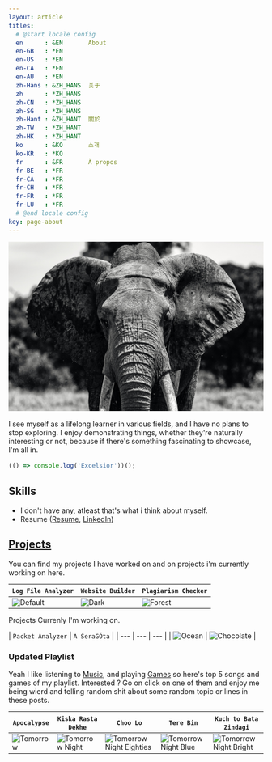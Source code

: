 ```yaml
---
layout: article
titles:
  # @start locale config
  en      : &EN       About
  en-GB   : *EN
  en-US   : *EN
  en-CA   : *EN
  en-AU   : *EN
  zh-Hans : &ZH_HANS  关于
  zh      : *ZH_HANS
  zh-CN   : *ZH_HANS
  zh-SG   : *ZH_HANS
  zh-Hant : &ZH_HANT  關於
  zh-TW   : *ZH_HANT
  zh-HK   : *ZH_HANT
  ko      : &KO       소개
  ko-KR   : *KO
  fr      : &FR       À propos
  fr-BE   : *FR
  fr-CA   : *FR
  fr-CH   : *FR
  fr-FR   : *FR
  fr-LU   : *FR
  # @end locale config
key: page-about
---
```


![TeXt Theme](/assets/images/Elephant1.jpeg)

I see myself as a lifelong learner in various fields, and I have no plans to stop exploring. I enjoy demonstrating things, whether they're naturally interesting or not, because if there's something fascinating to showcase, I'm all in. 

```javascript
(() => console.log('Excelsior'))();
```

## Skills

- I don't have any, atleast that's what i think about myself.
- Resume ([Resume](https://www.addtoany.com/), [LinkedIn](https://www.addthis.com/))

## [Projects](https://github.com/bohradjayesh)

You can find my projects I have worked on and on projects i'm currently working on here.

| `Log File Analyzer` | `Website Builder` | `Plagiarism Checker` |
| --- |  --- | --- |
| ![Default](https://raw.githubusercontent.com/kitian616/jekyll-TeXt-theme/master/screenshots/skins_default.jpg) | ![Dark](https://raw.githubusercontent.com/kitian616/jekyll-TeXt-theme/master/screenshots/skins_dark.jpg) | ![Forest](https://raw.githubusercontent.com/kitian616/jekyll-TeXt-theme/master/screenshots/skins_forest.jpg) |

Projects Currenly I'm working on.

| `Packet Analyzer` | `A ŚeraGÓta` |
| --- |  --- | --- |
| ![Ocean](https://raw.githubusercontent.com/kitian616/jekyll-TeXt-theme/master/screenshots/skins_ocean.jpg) | ![Chocolate](https://raw.githubusercontent.com/kitian616/jekyll-TeXt-theme/master/screenshots/skins_chocolate.jpg) |

### Updated Playlist

Yeah I like listening to [Music](https://open.spotify.com/playlist/7fw3iAEcYFEVkMD7AbsX03?si=3d60848095744647), and playing [Games](#) so here's top 5 songs and games of my playlist. Interested ? Go on click on one of them and enjoy me being wierd and telling random shit about some random topic or lines in these posts.

| `Apocalypse` | `Kiska Rasta Dekhe` | `Choo Lo` | `Tere Bin` | `Kuch to Bata Zindagi` |
| --- |  --- | --- | --- |  --- |
| ![Tomorrow](https://raw.githubusercontent.com/kitian616/jekyll-TeXt-theme/master/screenshots/highlight_tomorrow.png) | ![Tomorrow Night](https://raw.githubusercontent.com/kitian616/jekyll-TeXt-theme/master/screenshots/highlight_tomorrow-night.png) | ![Tomorrow Night Eighties](https://raw.githubusercontent.com/kitian616/jekyll-TeXt-theme/master/screenshots/highlight_tomorrow-night-eighties.png) | ![Tomorrow Night Blue](https://raw.githubusercontent.com/kitian616/jekyll-TeXt-theme/master/screenshots/highlight_tomorrow-night-blue.png) | ![Tomorrow Night Bright](https://raw.githubusercontent.com/kitian616/jekyll-TeXt-theme/master/screenshots/highlight_tomorrow-night-bright.png) |
